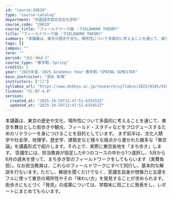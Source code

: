```yaml
---
id: "course:20619"
type: "course-catalog"
department: "外国語学部交流文化学科"
course_code: "20619"
course_title: "フィールドワーク論 ／FIELDWORK THEORY"
title: "フィールドワーク論 ／FIELDWORK THEORY"
summary: "本講義は、東京の歴史や文化、場所性について多面的に考えることを通じて、東京を舞台とした街歩きや観光、フィールド・スタディなどをプロデュースするためのリテラシーを身につけることを目的としています。 まず前半は、文化人類学や社会学、地理学、歴史…"
tags: []
campus: ""
term: ""
period: "水2／Wed 2"
course_type: "春学期／Spring"
credits: 2
year: "2025年度／2025 Academic Year 春学期／SPRING SEMESTER"
main_instructor: "須永 和博"
instructors: ["[]"]
syllabus_url: "https://www.dokkyo.ac.jp/research/syllabus/2025/0105/0105_20619_ja_JP.html"
license: "CC-BY-4.0"
version:
  created_at: "2025-10-29T12:47:51.635451Z"
  updated_at: "2025-10-29T12:47:51.635451Z"
---
```

本講義は、東京の歴史や文化、場所性について多面的に考えることを通じて、東京を舞台とした街歩きや観光、フィールド・スタディなどをプロデュースするためのリテラシーを身につけることを目的としています。 まず前半は、文化人類学や社会学、地理学、歴史学、建築史など様々な視点から書かれた雑多な「東京論」を講義形式で紹介します。その上で、実際に東京各地を「まち歩き」します。 受講生には、担当教員が指定した6つのコースの中から1つ選択し、5月から6月の週末を使って、まち歩き型のフィールドワークをしてもらいます（実費負担）。なお担当教員は、これらのフィールドワークにすべて同行し、基本的な解説を行ないます。ただし、解説を聞くだけでなく、受講生自身が想像力と五感をフルに使って東京の場所性やその「味わい方」を発見することが求められます。 街歩きにもとづく「発見」の成果については、学期末に班ごとに発表をし、レポートにまとめてもらいます。

